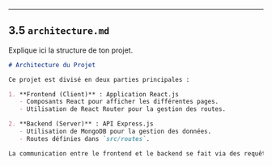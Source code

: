
---

## 3.5 `architecture.md`
Explique ici la structure de ton projet.

```markdown
# Architecture du Projet

Ce projet est divisé en deux parties principales :

1. **Frontend (Client)** : Application React.js
   - Composants React pour afficher les différentes pages.
   - Utilisation de React Router pour la gestion des routes.

2. **Backend (Server)** : API Express.js
   - Utilisation de MongoDB pour la gestion des données.
   - Routes définies dans `src/routes`.

La communication entre le frontend et le backend se fait via des requêtes API RESTful.

